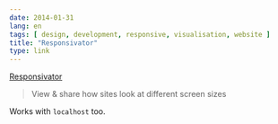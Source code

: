 ```yaml
---
date: 2014-01-31
lang: en
tags: [ design, development, responsive, visualisation, website ]
title: "Responsivator"
type: link
---
```


[Responsivator](http://johnpolacek.github.io/Responsivator/)

> View & share how sites look at different screen sizes

Works with ` localhost ` too.


